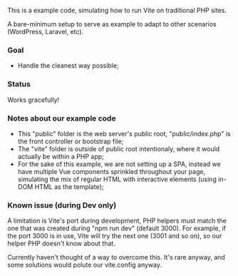 This is a example code, simulating how to run Vite on traditional PHP sites.

A bare-minimum setup to serve as example to adapt to other scenarios (WordPress, Laravel, etc).

### Goal

- Handle the cleanest way possible;

### Status

Works gracefully!

### Notes about our example code

- This "public" folder is the web server's public root, "public/index.php" is the front controller or bootstrap file;
- The "vite" folder is outside of public root intentionaly, where it would actually be within a PHP app;
- For the sake of this example, we are not setting up a SPA, instead we have multiple Vue components sprinkled throughout your page, simulating the mix of regular HTML with interactive elements (using in-DOM HTML as the template);

### Known issue (during Dev only)

A limitation is Vite's port during development, PHP helpers must match the one that was created during "npm run dev" (default 3000). For example, if the port 3000 is in use, Vite will try the next one (3001 and so on), so our helper PHP doesn't know about that.

Currently haven't thought of a way to overcome this. It's rare anyway, and some solutions would polute our vite.config anyway.
